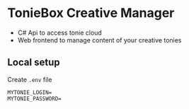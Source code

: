 # TonieBox Creative Manager

- C# Api to access tonie cloud
- Web frontend to manage content of your creative tonies

## Local setup

Create `.env` file

```
MYTONIE_LOGIN=
MYTONIE_PASSWORD=
```